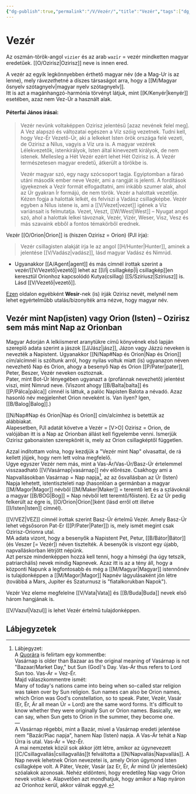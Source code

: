 ```yaml
---
{"dg-publish":true,"permalink":"/V/Vezér/","title":"Vezér","tags":["dg_uploaded","Englishtexttranslated"],"created":"2023-10-20T01:40","updated":"2023-10-28T08:36"}
---
```



# Vezér

Az oszmán-török-angol `vizier` és az arab `wazīr` = vezér mindketten magyar eredetűek. [[O/Ozirisz\|Ozirisz]] neve is innen ered.  

A vezér az egyik legkönnyebben érthető magyar név (de a Mag-Ur is az lenne), mely rá*vezet*hetné a díszes társaságot arra, hogy a [[M/Magyar ősnyelv szótagnyelv\|magyar nyelv szótagnyelv]].  
Itt is azt a magánhangzó-harmónia törvényt látjuk, mint [[K/Kenyér\|kenyér]] esetében, azaz nem Vez-Úr a használt alak.  

#### Péterfai János írásai:  

> Vezér nevünk voltaképpen Ozirisz jelentésű \[azaz nevének felel meg\]. A Vez alapszó és változatai egészen a Víz szóig vezetnek. Tudni kell, hogy Vez-Ér Vezető-Úr, aki a lelkeket Isten örök országa felé vezeti, de Ozirisz a Nílus, vagyis a Víz ura is. A magyar vezérek Lélekvezetők, istenkirályok, Isten által kinevezett királyok, de nem istenek. Mellesleg a Hét Vezér ezért lehet Hét Ozirisz is. A Vezér természetesen magyar eredetű, átkerült a törökbe is.  
>
> Vezér magyar szó, egy nagy szócsoport tagja. Egyiptomban a fáraó utáni második ember neve Vezér, ami a rangját is jelenti. A fordítások igyekeznek a Vezír formát elfogadtatni, ami inkább szumer alak, ahol az Úr gyakran Ír formájú, de nem török. Vezér a halottak vezetője. Kézen fogja a halottak lelkét, és felviszi a Vadász csillagképbe. Vezér egyben a Nílus istene is, ami a [[V/Vezet\|vezet]] igének a Víz variánsait is felmutatja. Vezet, Veszt, [[W/West\|West]] – Nyugat angol szó, ahol a halottak lelkei távoznak, Vezér, Vízér, Weser, Visz, Vesz és más szavaink ebből a fontos témakörből erednek.  

Vezér [[O/Orion\|Orion]] is (hiszen Ozirisz = Orion) (PJI írja):  
> Vezér csillagisten alakját írja le az angol [[H/Hunter\|Hunter]], aminek a jelentése [[V/Vadász\|vadász]], lásd magyar Vadász és Nimrúd.  
- Ugyanakkor [[A/Agent\|agent]] és más címnél írottak szerint a vezér/[[V/Vezető\|vezető]] lehet az [[I/Íj csillagkép\|Íj csillagkép]]en keresztül Orionhoz kapcsolódó Kutya(csillag) [[S/Szíriusz\|Szíriusz]] is. Lásd [[V/Vezető\|vezető]].  

[Ezen](https://sophialinus.webs.com/egyptiancalendar.htm) oldalon egyébként **Wesir**-nek (is) írják Ozirisz nevét, melynél nem lehet egyértelműbb utalás/bizonyíték arra nézve, hogy magyar név.  

## Vezér mint Nap(isten) vagy Orion (Isten) – Ozirisz sem más mint Nap az Orionban

Magyar Adorján A lelkiismeret aranytükre című könyvének első lapján szereplő adata szerint a jászok [[J/Jász\|jász]], Jázon vagy Jázzú neveken is nevezték a Napistent. Ugyanakkor [[N/Nap#Nap és Orion\|Nap és Orion]] cím/alcímnél is szóltunk arról, hogy nyilas voltuk miatt (is) ugyanazon néven nevezhető Nap és Orion, ahogy a besenyő Nap és Orion [[P/Pater\|pater]], Peter, Beszer, Vezér neveken osztoznak.  
Pater, mint Bot-Úr lényegében ugyanazt a (profánnak nevezhető) jelentést viszi, mint Nimrud neve. (Viszont ahogy [[B/Balta\|balta]] és [[P/Pálca\|pálca]] címnél is láttuk, a palóc Napisten Balota a névadó. Azaz hasonló név megjelenhet Orion neveként is. Van ilyen? Igen, [[B/Balog\|Balog]].)  

[[N/Nap#Nap és Orion\|Nap és Orion]] cím/alcímhez is betettük az alábbiakat.  
Alapesetben, PJI adatát követve a Vezér = \[V>O\] Ozirisz = Orion, de valójában itt is a Nap az Orionban állást kell figyelembe venni. Ismerjük Ozirisz gabonaisten szerepkörét is, mely az Orion csillagképtől független.  

Azzal indítottam volna, hogy kezdjük a "Vezér mint Nap" olvasattal, de rá kellett jöjjek, hogy nem lett volna megfelelő.  
Ugye egyszer Vezér nem más, mint a Vas-Ár/Vas-Úr/Basz-Úr értelemmel visszaadható [[V/Vasárnap\|vasárnap]] név előrésze. Csakhogy ami a Napvallásokban Vasárnap = Nap napja[^1], az az ősvallásban az Úr (Isten) Napja lehetett, istentiszteleti nap (hasonlóan a germánban a magyar [[M/Magor\|Magor]] névből [[M/Maker\|Maker]] = teremtő lett és a szlávoknál a magyar [[B/BOG\|Bog]] = Nap névből lett teremtő/főisten). Ez az Úr pedig felkerült az égre is, [[O/Orion\|Orion]]ként (lásd erről ott illetve [[I/Isten\|Isten]] címnél).  

[[V/VEZ\|VEZ]] címnél írottak szerint Basz-Úr értelmű Vezér. Amely Basz-Úr lehet végsősoron Pat-Er ([[P/Pater\|Pater]]) is, mely ismét megint csak Ozirisz-Orionra utal.  
MA adata vizont, hogy a besenyők a Napistent Pet, Petur, [[B/Bátor\|Bátor]] (és Veszer \[= Vezér\]) néven tisztelték. A besenyők is viszont egy újabb, napvalláskorban létrjött népünk.  
Azt persze mindenképpen hozzá kell tenni, hogy a hímségi (ha úgy tetszik, patriarchális) nevek mindig Napnevek. Azaz itt is az a tény áll, hogy a központi Napunk a legfontosabb és még a [[M/Magyar\|Magyar]] istennőnév is tulajdonképpen a [[M/Magor\|Magor]] Napnév lágyulásaként jön létre (továbbá a Mars, Jupiter és Szaturnusz is "fiatalkorukban Napok").  

Vezér Vez eleme megfelelne [[V/Vata\|Vata]] és [[B/Buda\|Buda]] nevek első három hangjának is.  

[[V/Vazul\|Vazul]] is lehet Vezér értelmű tulajdonképpen.  

## Lábjegyzetek

[^1]: Lábjegyzet:  
A [Quorára](https://qr.ae/pNfUQD) is felírtam egy kommentbe:  
Vasárnap is older than Bazaar as the original meaning of Vasárnap is not "Bazaar/Market Day," but Sun (God)'s Day. Vas-Ár thus refers to Lord Sun too. Vas-Ár = Vez-Ér.  
Majd válaszkommentre ismét:  
Many of today's nations came into being when so-called star religion was taken over by Sun religion. Sun names can also be Orion names, which Orion was God's constellation, so to speak. Pater, Vezér, Vasár (Er, Ér, Ár all mean Úr = Lord) are the same word forms. It's difficult to know whether they were originally Sun or Orion names. Basically, we can say, when Sun gets to Orion in the summer, they become one.  
—  
A Vasárnap régebbi, mint a Bazár, mivel a Vasárnap eredeti jelentése nem "Bazár/Piac napja", hanem Nap (Isten) napja. A Vas-Ár tehát a Nap Úrra is utal. Vas-Ár = Vez-Ér.  
A mai nemzetek közül sok akkor jött létre, amikor az úgynevezett [[C/Csillagvallás\|csillagvallás]]t felváltotta a [[N/Napvallás\|Napvallás]]. A Nap nevek lehetnek Orion nevezetei is, amely Orion úgymond Isten csillagképe volt. A Páter, Vezér, Vasár (az Er, Ér, Ár mind Úr jelentésűek) szóalakok azonosak. Nehéz eldönteni, hogy eredetileg Nap vagy Orion nevek voltak-e. Alapvetően azt mondhatjuk, hogy amikor a Nap nyáron az Orionhoz kerül, akkor válnak eggyé.  